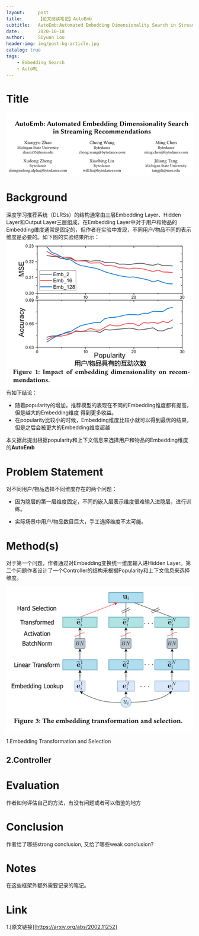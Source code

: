 ```yaml
---
layout:     post
title:      【论文阅读笔记】AutoEmb
subtitle:   AutoEmb:Automated Embedding Dimensionality Search in Streaming Recommendations
date:       2020-10-18
author:     Siyuan Lou
header-img: img/post-bg-article.jpg
catalog: true
tags:
    - Embedding Search
    - AutoML
---
```


# Title

![image-20201018230443652](img/blog/image-20201018230443652.png)

# Background

深度学习推荐系统（DLRSs）的结构通常由三层Embedding Layer、Hidden Layer和Output Layer三层组成，在Embedding Layer中对于用户和物品的Embedding维度通常是固定的，但作者在实验中发现，不同用户/物品不同的表示维度是必要的。如下图的实验结果所示：
![image-20201018231503317](img/blog/2020-10-18-AutoEmb/image-20201018231503317.png)
有如下结论：

+ 随着popularity的增加，推荐模型的表现在不同的Embedding维度都有提高，但是越大的Embedding维度
得到更多收益。
+ 在popularity比较小的时候，Embedding维度比较小就可以得到最优的结果，但是之后会被更大的Embedding维度超越

本文据此提出根据popularity和上下文信息来选择用户和物品的Embedding维度的**AutoEmb**
# Problem Statement
对不同用户/物品选择不同维度存在的两个问题：

+ 因为隐层的第一层维度固定，不同的嵌入层表示维度很难输入进隐层，进行训练。

+ 实际场景中用户/物品数目巨大，手工选择维度不太可能。
# Method(s)

对于第一个问题，作者通过对Embedding变换统一维度输入进Hidden Layer。第二个问题作者设计了一个Controller的结构来根据Popularity和上下文信息来选择维度。

![image-20201018231605856](../img/blog/2020-10-18-AutoEmb/image-20201018231605856.png)

1.Embedding Transformation and Selection



## 2.Controller




# Evaluation

作者如何评估自己的方法，有没有问题或者可以借鉴的地方



# Conclusion

作者给了哪些strong conclusion, 又给了哪些weak conclusion?


# Notes

在这些框架外额外需要记录的笔记。
# Link
1.[原文链接][https://arxiv.org/abs/2002.11252]